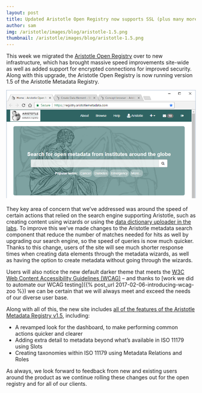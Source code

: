 ```yaml
---
layout: post
title: Updated Aristotle Open Registry now supports SSL (plus many more changes!)
author: sam
img: /aristotle/images/blog/aristotle-1.5.png
thumbnail: /aristotle/images/blog/aristotle-1.5.png
---
```


This week we migrated the [Aristotle Open Registry](https://registry.aristotlemetadata.com) over to new infrastructure, which has brought massive speed improvements site-wide as well as added support for encrypted connections for improved security. Along with this upgrade, the Aristotle Open Registry is now running version 1.5 of the Aristotle Metadata Registry.

![](/aristotle/images/blog/aristotle-1.5.png)

They key area of concern that we’ve addressed was around the speed of certain actions that relied on the search engine supporting Aristotle, such as creating content using wizards or using the [data dictionary uploader in the labs](https://registry.aristotlemetadata.com/labs/daedalus/uploader). To improve this we’ve made changes to the Aristotle metadata search component that reduce the number of matches needed for hits as well by upgrading our search engine, so the speed of queries is now much quicker. Thanks to this change, users of the site will see much shorter response times when creating data elements through the metadata wizards, as well as having the option to create metadata without going through the wizards.

Users will also notice the new default darker theme that meets the [W3C Web Content Accessibility Guidelines (WCAG)](https://www.w3.org/TR/WCAG20/) – and thanks to [work we did to automate our WCAG testing]({% post_url 2017-02-06-introducing-wcag-zoo %}) we can be certain that we will always meet and exceed the needs of our diverse user base.

Along with all of this, the new site includes [all of the features of the Aristotle Metadata Registry v1.5](http://aristotlemetadata.com/blog/2017/03/aristotle-metadata-registry-v1-5-released/), including:

*   A revamped look for the dashboard, to make performing common actions quicker and clearer
*   Adding extra detail to metadata beyond what’s available in ISO 11179 using Slots
*   Creating taxonomies within ISO 11179 using Metadata Relations and Roles

As always, we look forward to feedback from new and existing users around the product as we continue rolling these changes out for the open registry and for all of our clients.